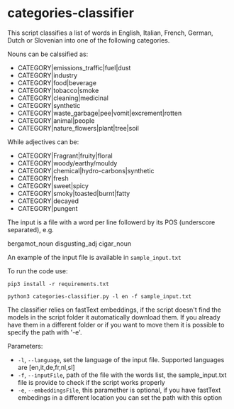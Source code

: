# categories-classifier

This script classifies a list of words in English, Italian, French, German, Dutch or Slovenian into one of the following categories.

Nouns can be calssified as:
* CATEGORY|emissions_traffic|fuel|dust
* CATEGORY|industry
* CATEGORY|food|beverage
* CATEGORY|tobacco|smoke
* CATEGORY|cleaning|medicinal
* CATEGORY|synthetic
* CATEGORY|waste_garbage|pee|vomit|excrement|rotten
* CATEGORY|animal|people
* CATEGORY|nature_flowers|plant|tree|soil

While adjectives can be:
* CATEGORY|Fragrant|fruity|floral
* CATEGORY|woody/earthy/mouldy
* CATEGORY|chemical|hydro-carbons|synthetic
* CATEGORY|fresh
* CATEGORY|sweet|spicy
* CATEGORY|smoky|toasted|burnt|fatty
* CATEGORY|decayed
* CATEGORY|pungent

The input is a file with a word per line followerd by its POS (underscore separated), e.g.

bergamot_noun
disgusting_adj
cigar_noun

An example of the input file is available in `sample_input.txt `


To run the code use:
```
pip3 install -r requirements.txt
```

```
python3 categories-classifier.py -l en -f sample_input.txt
```
The classifier relies on fastText embeddings, if the script doesn't find the models in the script folder it automatically download them. If you already have them in a different folder or if you want to move them it is possible to specify the path with '-e'.


Parameters:
* `-l`, `--language`, set the language of the input file. Supported languages are [en,it,de,fr,nl,sl]
* `-f`, `--inputFile`, path of the file with the words list, the sample_input.txt file is provide to check if the script works properly
* `-e`, `--embeddingsFile`, this paramether is optional, if you have fastText embedings in a different location you can set the path with this option


